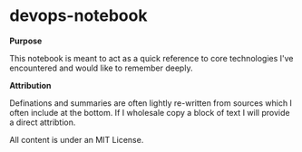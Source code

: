 # devops-notebook



**Purpose**

This notebook is meant to act as a quick reference to core technologies I've encountered and would like to remember deeply. 


**Attribution**

Definations and summaries are often lightly re-written from sources which I often include at the bottom. If I wholesale copy a block of text I will provide a direct attribtion.

All content is under an MIT License. 